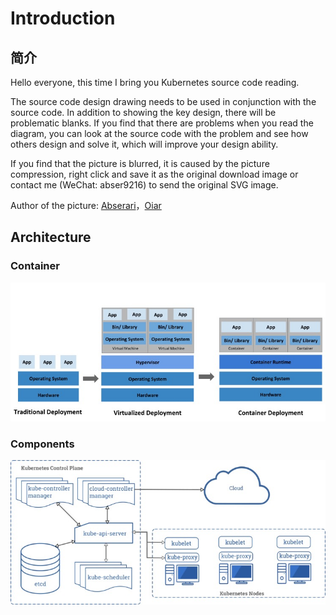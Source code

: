 # Introduction

## 简介

Hello everyone, this time I bring you Kubernetes source code reading.

The source code design drawing needs to be used in conjunction with the source code. In addition to showing the key design, there will be problematic blanks. If you find that there are problems when you read the diagram, you can look at the source code with the problem and see how others design and solve it, which will improve your design ability.

If you find that the picture is blurred, it is caused by the picture compression, right click and save it as the original download image or contact me \(WeChat: abser9216\) to send the original SVG image.

Author of the picture: [Abserari](https://yuque.com/abser)，[Oiar](https://yuque.com/oiar)

## Architecture

### Container

![image.png](../.gitbook/assets/1%20%2818%29.jpeg)

### Components

![image.png](../.gitbook/assets/2%20%2812%29.jpeg)



